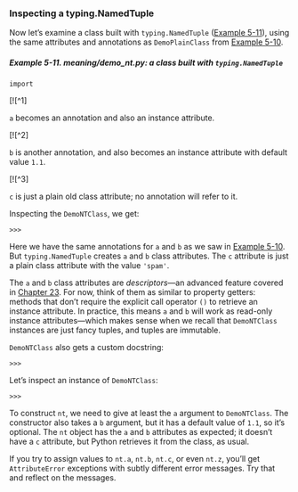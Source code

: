 ### Inspecting a typing.NamedTuple

Now let’s examine a class built with `typing.NamedTuple` ([Example 5-11](#ex_demo_nt)), using the same attributes and annotations as `DemoPlainClass` from [Example 5-10](#ex_demo_plain).

##### Example 5-11. meaning/demo_nt.py: a class built with `typing.NamedTuple`

```
import
```

[![^1]

`a` becomes an annotation and also an instance attribute.

[![^2]

`b` is another annotation, and also becomes an instance attribute with default value `1.1`.

[![^3]

`c` is just a plain old class attribute; no annotation will refer to it.

Inspecting the `DemoNTClass`, we get:

```
>>> 
```

Here we have the same annotations for `a` and `b` as we saw in [Example 5-10](#ex_demo_plain). But `typing.NamedTuple` creates `a` and `b` class attributes. The `c` attribute is just a plain class attribute with the value `'spam'`.

The `a` and `b` class attributes are _descriptors_—an advanced feature covered in [Chapter 23](ch23.html#attribute_descriptors). For now, think of them as similar to property getters: methods that don’t require the explicit call operator `()` to retrieve an instance attribute. In practice, this means `a` and `b` will work as read-only instance attributes—which makes sense when we recall that `DemoNTClass` instances are just fancy tuples, and tuples are immutable.

`DemoNTClass` also gets a custom docstring:

```
>>> 
```

Let’s inspect an instance of `DemoNTClass`:

```
>>> 
```

To construct `nt`, we need to give at least the `a` argument to `DemoNTClass`. The constructor also takes a `b` argument, but it has a default value of `1.1`, so it’s optional. The `nt` object has the `a` and `b` attributes as expected; it doesn’t have a `c` attribute, but Python retrieves it from the class, as usual.

If you try to assign values to `nt.a`, `nt.b`, `nt.c`, or even `nt.z`, you’ll get `Attribute​Error` exceptions with subtly different error messages. Try that and reflect on the messages.